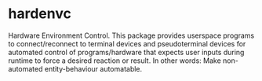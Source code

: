 # hardenvc
Hardware Environment Control. This package provides userspace programs to connect/reconnect to terminal devices and pseudoterminal devices for automated control of programs/hardware that expects user inputs during runtime to force a desired reaction or result. In other words: Make non-automated entity-behaviour automatable.
